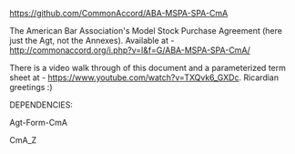 <a href="https://github.com/CommonAccord/ABA-MSPA-SPA-CmA">https://github.com/CommonAccord/ABA-MSPA-SPA-CmA</a>

The American Bar Association's Model Stock Purchase Agreement (here just the Agt, not the Annexes).  Available at - http://commonaccord.org/i.php?v=l&f=G/ABA-MSPA-SPA-CmA/

There is a video walk through of this document and a parameterized term sheet at - https://www.youtube.com/watch?v=TXQvk6_GXDc.  Ricardian greetings :)

DEPENDENCIES:

Agt-Form-CmA

CmA_Z

